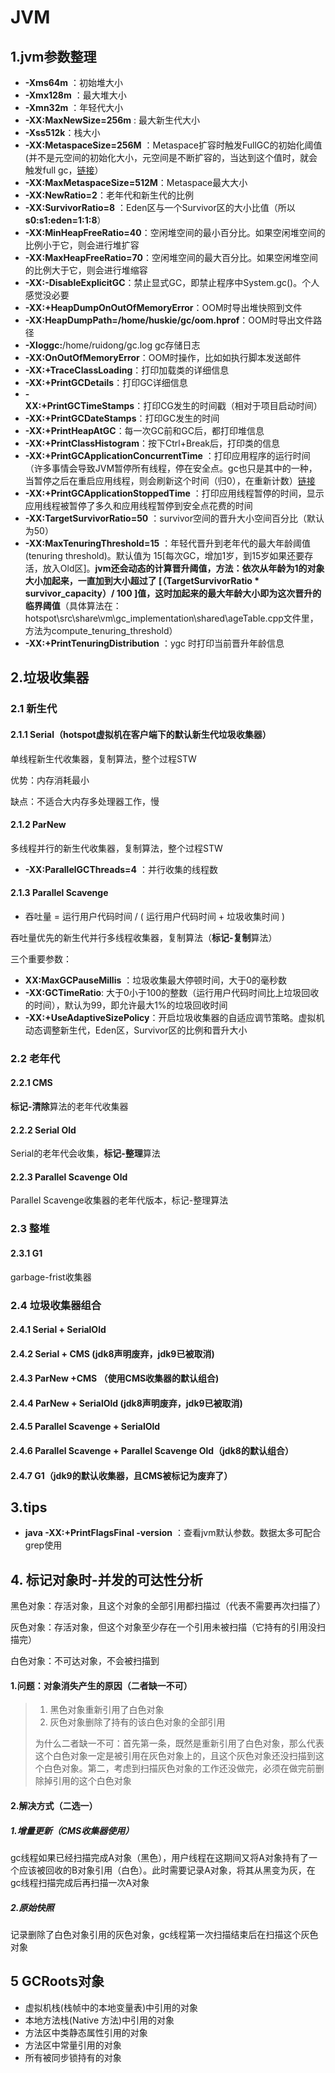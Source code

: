 # JVM

## 1.jvm参数整理

* **-Xms64m** ：初始堆大小
* **-Xmx128m** ：最大堆大小
* **-Xmn32m** ：年轻代大小
* **-XX:MaxNewSize=256m** : 最大新生代大小
* **-Xss512k**：栈大小
* **-XX:MetaspaceSize=256M** ：Metaspace扩容时触发FullGC的初始化阈值(并不是元空间的初始化大小，元空间是不断扩容的，当达到这个值时，就会触发full gc，[链接](https://www.jianshu.com/p/b448c21d2e71)）
* **-XX:MaxMetaspaceSize=512M**：Metaspace最大大小
* **-XX:NewRatio=2**：老年代和新生代的比例
* **-XX:SurvivorRatio=8** ：Eden区与一个Survivor区的大小比值（所以**s0:s1:eden=1:1:8**）
* **-XX:MinHeapFreeRatio=40**：空闲堆空间的最小百分比。如果空闲堆空间的比例小于它，则会进行堆扩容
* **-XX:MaxHeapFreeRatio=70**：空闲堆空间的最大百分比。如果空闲堆空间的比例大于它，则会进行堆缩容
* **-XX:-DisableExplicitGC**：禁止显式GC，即禁止程序中System.gc()。个人感觉没必要
* **-XX:+HeapDumpOnOutOfMemoryError**：OOM时导出堆快照到文件
* **-XX:HeapDumpPath=/home/huskie/gc/oom.hprof**：OOM时导出文件路径
* **-Xloggc:**/home/ruidong/gc.log   gc存储日志
* **-XX:OnOutOfMemoryError**：OOM时操作，比如如执行脚本发送邮件
* **-XX:+TraceClassLoading**：打印加载类的详细信息
* **-XX:+PrintGCDetails**：打印GC详细信息
* **-XX:+PrintGCTimeStamps**：打印CG发生的时间戳（相对于项目启动时间）
* **-XX:+PrintGCDateStamps**：打印GC发生的时间
* **-XX:+PrintHeapAtGC**：每一次GC前和GC后，都打印堆信息
* **-XX:+PrintClassHistogram**：按下Ctrl+Break后，打印类的信息
* **-XX:+PrintGCApplicationConcurrentTime** ：打印应用程序的运行时间（许多事情会导致JVM暂停所有线程，停在安全点。gc也只是其中的一种，当暂停之后在重启应用线程，则会刷新这个时间（归0），在重新计数）[链接](http://ifeve.com/logging-stop-the-world-pauses-in-jvm/)
* **-XX:+PrintGCApplicationStoppedTime** ：打印应用线程暂停的时间，显示应用线程被暂停了多久和应用线程暂停到安全点花费的时间
* **-XX:TargetSurvivorRatio=50** ：survivor空间的晋升大小空间百分比（默认为50）
* **-XX:MaxTenuringThreshold=15**  ：年轻代晋升到老年代的最大年龄阈值(tenuring threshold)。默认值为 15[每次GC，增加1岁，到15岁如果还要存活，放入Old区]。**jvm还会动态的计算晋升阈值，方法：依次从年龄为1的对象大小加起来，一直加到大小超过了 [（TargetSurvivorRatio * survivor_capacity）/ 100 ]值，这时加起来的最大年龄大小即为这次晋升的临界阈值**（具体算法在：hotspot\src\share\vm\gc_implementation\shared\ageTable.cpp文件里，方法为compute_tenuring_threshold）
* **-XX:+PrintTenuringDistribution** ：ygc 时打印当前晋升年龄信息

## 2.垃圾收集器

### 2.1 新生代

#### 2.1.1 Serial（hotspot虚拟机在客户端下的默认新生代垃圾收集器）

单线程新生代收集器，复制算法，整个过程STW

优势：内存消耗最小

缺点：不适合大内存多处理器工作，慢

#### 2.1.2 ParNew

多线程并行的新生代收集器，复制算法，整个过程STW

- **-XX:ParallelGCThreads=4** ：并行收集的线程数

#### 2.1.3  Parallel Scavenge

- 吞吐量 = 运行用户代码时间 / ( 运行用户代码时间 + 垃圾收集时间 )

吞吐量优先的新生代并行多线程收集器，复制算法（**标记-复制**算法）

三个重要参数：

- **XX:MaxGCPauseMillis** ：垃圾收集最大停顿时间，大于0的毫秒数
- **-XX:GCTimeRatio**: 大于0小于100的整数（运行用户代码时间比上垃圾回收的时间），默认为99，即允许最大1%的垃圾回收时间
- **-XX:+UseAdaptiveSizePolicy**：开启垃圾收集器的自适应调节策略。虚拟机动态调整新生代，Eden区，Survivor区的比例和晋升大小

### 2.2 老年代

#### 2.2.1 CMS

**标记-清除**算法的老年代收集器


#### 2.2.2 Serial Old

Serial的老年代会收集，**标记-整理**算法

#### 2.2.3 Parallel Scavenge Old

Parallel Scavenge收集器的老年代版本，标记-整理算法

### 2.3 整堆

#### 2.3.1 G1

garbage-frist收集器

### 2.4  垃圾收集器组合

#### 2.4.1 Serial + SerialOld

#### 2.4.2 Serial + CMS (jdk8声明废弃，jdk9已被取消)

#### 2.4.3 ParNew +CMS （使用CMS收集器的默认组合)

#### 2.4.4 ParNew + SerialOld (jdk8声明废弃，jdk9已被取消)

#### 2.4.5 Parallel Scavenge +  SerialOld

#### 2.4.6 Parallel Scavenge + Parallel Scavenge Old（jdk8的默认组合）

#### 2.4.7 G1（jdk9的默认收集器，且CMS被标记为废弃了）



## 3.tips

- **java -XX:+PrintFlagsFinal -version**  ：查看jvm默认参数。数据太多可配合grep使用

## 4. 标记对象时-并发的可达性分析

黑色对象：存活对象，且这个对象的全部引用都扫描过（代表不需要再次扫描了）

灰色对象：存活对象，但这个对象至少存在一个引用未被扫描（它持有的引用没扫描完）

白色对象：不可达对象，不会被扫描到

#### 1.问题：对象消失产生的原因（二者缺一不可） 

> 1. 黑色对象重新引用了白色对象
> 2. 灰色对象删除了持有的该白色对象的全部引用
>
> 为什么二者缺一不可：首先第一条，既然是重新引用了白色对象，那么代表这个白色对象一定是被引用在灰色对象上的，且这个灰色对象还没扫描到这个白色对象。第二，考虑到扫描灰色对象的工作还没做完，必须在做完前删除掉引用的这个白色对象

#### 2.解决方式（二选一）

##### 1.增量更新（CMS收集器使用）

gc线程如果已经扫描完成A对象（黑色），用户线程在这期间又将A对象持有了一个应该被回收的B对象引用（白色）。此时需要记录A对象，将其从黑变为灰，在gc线程扫描完成后再扫描一次A对象

##### 2.原始快照

记录删除了白色对象引用的灰色对象，gc线程第一次扫描结束后在扫描这个灰色对象

## 5 GCRoots对象

- 虚拟机栈(栈帧中的本地变量表)中引用的对象
- 本地方法栈(Native 方法)中引用的对象
- 方法区中类静态属性引用的对象
- 方法区中常量引用的对象
- 所有被同步锁持有的对象

